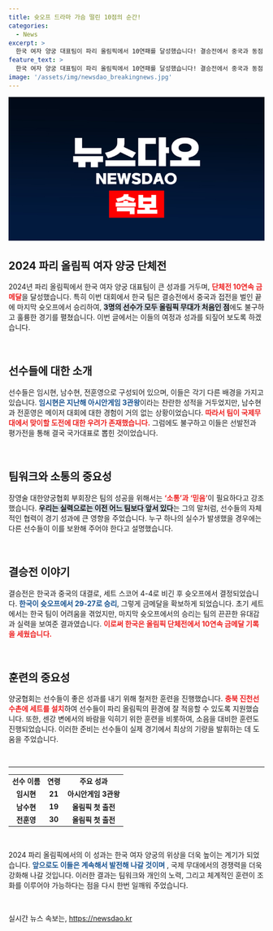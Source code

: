```yaml
---
title: 슛오프 드라마 가슴 떨린 10점의 순간!
categories:
  - News
excerpt: >
  한국 여자 양궁 대표팀이 파리 올림픽에서 10연패를 달성했습니다! 결승전에서 중국과 동점 끝에 슛오프로 결정된 이 기적 같은 승리의 이면에는 힘든 훈련과 믿음이 자리하고 있습니다. 그들의 눈빛 속에서 느껴지는 결단력과 협력의 중요성을 확인해보세요.
feature_text: >
  한국 여자 양궁 대표팀이 파리 올림픽에서 10연패를 달성했습니다! 결승전에서 중국과 동점 끝에 슛오프로 결정된 이 기적 같은 승리의 이면에는 힘든 훈련과 믿음이 자리하고 있습니다. 그들의 눈빛 속에서 느껴지는 결단력과 협력의 중요성을 확인해보세요.
image: '/assets/img/newsdao_breakingnews.jpg'
---
```


<p><img src="/assets/img/newsdao_breakingnews.jpg" alt="flaretime 속보" /></p>

<h2 data-ke-size="size26">2024 파리 올림픽 여자 양궁 단체전</h2>

<p data-ke-size="size16">2024년 파리 올림픽에서 한국 여자 양궁 대표팀이 큰 성과를 거두며, <b><span style="color: #ee2323;">단체전 10연속 금메달</span></b>을 달성했습니다. 특히 이번 대회에서 한국 팀은 결승전에서 중국과 접전을 벌인 끝에 마지막 슛오프에서 승리하여, <b><span style="background-color: #21538527;">3명의 선수가 모두 올림픽 무대가 처음인 점</span></b>에도 불구하고 훌륭한 경기를 펼쳤습니다. 이번 글에서는 이들의 여정과 성과를 되짚어 보도록 하겠습니다.</p>

<p data-ke-size="size16">&nbsp;</p>

<h2 data-ke-size="size26">선수들에 대한 소개</h2>

<p data-ke-size="size16">선수들은 임시현, 남수현, 전훈영으로 구성되어 있으며, 이들은 각기 다른 배경을 가지고 있습니다. <b><span style="color: #1a5490;">임시현은 지난해 아시안게임 3관왕</span></b>이라는 찬란한 성적을 거두었지만, 남수현과 전훈영은 메이저 대회에 대한 경험이 거의 없는 상황이었습니다. <b><span style="color: #ee2323;">따라서 팀이 국제무대에서 맞이할 도전에 대한 우려가 존재했습니다.</span></b> 그럼에도 불구하고 이들은 선발전과 평가전을 통해 결국 국가대표로 뽑힌 것이었습니다.</p>

<p data-ke-size="size16">&nbsp;</p>

<h2 data-ke-size="size26">팀워크와 소통의 중요성</h2>

<p data-ke-size="size16">장영술 대한양궁협회 부회장은 팀의 성공을 위해서는 <b><span style="color: #ee2323;">‘소통’과 ‘믿음’</span></b>이 필요하다고 강조했습니다. <b><span style="background-color: #21538527;">우리는 실력으로는 이전 어느 팀보다 앞서 있다</span></b>는 그의 말처럼, 선수들의 자체적인 협력이 경기 성과에 큰 영향을 주었습니다. 누구 하나의 실수가 발생했을 경우에는 다른 선수들이 이를 보완해 주어야 한다고 설명했습니다.</p>

<p data-ke-size="size16">&nbsp;</p>

<h2 data-ke-size="size26">결승전 이야기</h2>

<p data-ke-size="size16">결승전은 한국과 중국의 대결로, 세트 스코어 4-4로 비긴 후 슛오프에서 결정되었습니다. <b><span style="color: #1a5490;">한국이 슛오프에서 29-27로 승리</span></b>, 그렇게 금메달을 확보하게 되었습니다. 초기 세트에서는 한국 팀이 어려움을 겪었지만, 마지막 슛오프에서의 승리는 팀의 끈끈한 유대감과 실력을 보여준 결과였습니다. <b><span style="color: #ee2323;">이로써 한국은 올림픽 단체전에서 10연속 금메달 기록을 세웠습니다.</span></b></p>

<p data-ke-size="size16">&nbsp;</p>

<h2 data-ke-size="size26">훈련의 중요성</h2>

<p data-ke-size="size16">양궁협회는 선수들이 좋은 성과를 내기 위해 철저한 훈련을 진행했습니다. <b><span style="color: #ee2323;">충북 진천선수촌에 세트를 설치</span></b>하여 선수들이 파리 올림픽의 환경에 잘 적응할 수 있도록 지원했습니다. 또한, 센강 변에서의 바람을 익히기 위한 훈련을 비롯하여, 소음을 대비한 훈련도 진행되었습니다. 이러한 준비는 선수들이 실제 경기에서 최상의 기량을 발휘하는 데 도움을 주었습니다.</p>

<p data-ke-size="size16">&nbsp;</p>

<hr>

<table style="width:100%; border-collapse:collapse; margin:0; padding:0;">
    <tr>
        <td style="text-align: center; height: 17px;"><b>선수 이름</b></td>
        <td style="text-align: center; height: 17px;"><b>연령</b></td>
        <td style="text-align: center; height: 17px;"><b>주요 성과</b></td>
    </tr>
    <tr>
        <td style="text-align: center; height: 17px;"><b>임시현</b></td>
        <td style="text-align: center; height: 17px;"><b>21</b></td>
        <td style="text-align: center; height: 17px;"><b>아시안게임 3관왕</b></td>
    </tr>
    <tr>
        <td style="text-align: center; height: 17px;"><b>남수현</b></td>
        <td style="text-align: center; height: 17px;"><b>19</b></td>
        <td style="text-align: center; height: 17px;"><b>올림픽 첫 출전</b></td>
    </tr>
    <tr>
        <td style="text-align: center; height: 17px;"><b>전훈영</b></td>
        <td style="text-align: center; height: 17px;"><b>30</b></td>
        <td style="text-align: center; height: 17px;"><b>올림픽 첫 출전</b></td>
    </tr>
</table>

<p data-ke-size="size16">&nbsp;</p>

<p data-ke-size="size16">2024 파리 올림픽에서의 이 성과는 한국 여자 양궁의 위상을 더욱 높이는 계기가 되었습니다. <b><span style="color: #1a5490;">앞으로도 이들은 계속해서 발전해 나갈 것이며</span></b> , 국제 무대에서의 경쟁력을 더욱 강화해 나갈 것입니다. 이러한 결과는 팀워크와 개인의 노력, 그리고 체계적인 훈련이 조화를 이루어야 가능하다는 점을 다시 한번 일깨워 주었습니다.</p>

<p data-ke-size="size16">&nbsp;</p>
실시간 뉴스 속보는, <a href="https://newsdao.kr" rel="dofollow">https://newsdao.kr</a>


